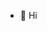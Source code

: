 - 👋 Hi


<!---
havetomoveon/havetomoveon is a ✨ special ✨ repository because its `README.md` (this file) appears on your GitHub profile.
You can click the Preview link to take a look at your changes.
--->
